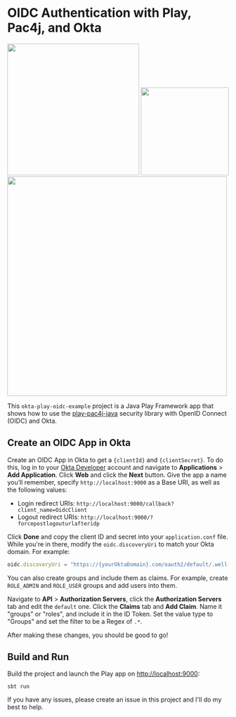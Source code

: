 # OIDC Authentication with Play, Pac4j, and Okta

<div style="vertical-align: top">
  <a href="https://www.playframework.com/assets/images/logos/play_full_color.png">
    <img src="https://www.playframework.com/assets/images/logos/play_full_color.png" width="300"></a>
  <a href="https://pac4j.github.io">
    <img src="http://www.pac4j.org/img/logo-play.png" width="200"></a>
  <a href="https://developer.okta.com/">
    <img src="https://devforum.okta.com/uploads/oktadev/original/1X/bf54a16b5fda189e4ad2706fb57cbb7a1e5b8deb.png" width="500"></a>
</div>

This `okta-play-oidc-example` project is a Java Play Framework app that shows how to use the [play-pac4j-java](https://github.com/pac4j/play-pac4j) security library with OpenID Connect (OIDC) and Okta.

## Create an OIDC App in Okta

Create an OIDC App in Okta to get a `{clientId}` and `{clientSecret}`. To do this, log in to your [Okta Developer](https://developer.okta.com/) account and navigate to **Applications** > **Add Application**. Click **Web** and click the **Next** button. Give the app a name you’ll remember, specify `http://localhost:9000` as a Base URI, as well as the following values:
 
 * Login redirect URIs: `http://localhost:9000/callback?client_name=OidcClient`
 * Logout redirect URIs: `http://localhost:9000/?forcepostlogouturlafteridp`

Click **Done** and copy the client ID and secret into your `application.conf` file. While you're in there, modify the `oidc.discoveryUri` to match your Okta domain. For example:

```typescript
oidc.discoveryUri = "https://{yourOktaDomain}.com/oauth2/default/.well-known/openid-configuration"
```

You can also create groups and include them as claims. For example, create `ROLE_ADMIN` and `ROLE_USER` groups and add users into them.

Navigate to **API** > **Authorization Servers**, click the **Authorization Servers** tab and edit the `default` one. Click the **Claims** tab and **Add Claim**. Name it "groups" or "roles", and include it in the ID Token. Set the value type to "Groups" and set the filter to be a Regex of `.*`.

After making these changes, you should be good to go! 

## Build and Run

Build the project and launch the Play app on [http://localhost:9000](http://localhost:9000):

    sbt run


If you have any issues, please create an issue in this project and I'll do my best to help.

